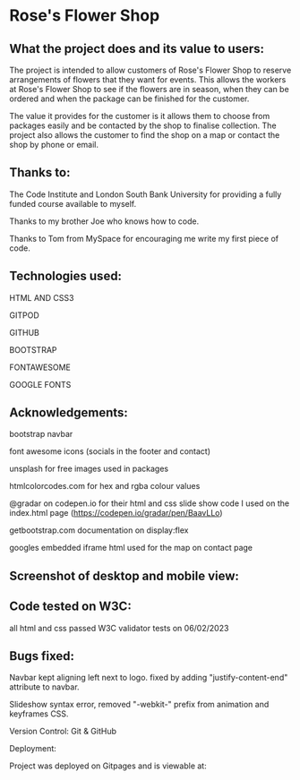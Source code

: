 # Rose's Flower Shop


## What the project does and its value to users:

The project is intended to allow customers of Rose's Flower Shop to reserve arrangements of flowers that they want for events. This allows the workers at Rose's Flower Shop to see if the flowers are in season, when they can be ordered and when the package can be finished for the customer. 

The value it provides for the customer is it allows them to choose from packages easily and be contacted by the shop to finalise collection. The project also allows the customer to find the shop on a map or contact the shop by phone or email. 



## Thanks to:
The Code Institute and London South Bank University for providing a fully funded course available to myself. 

Thanks to my brother Joe who knows how to code.

Thanks to Tom from MySpace for encouraging me write my first piece of code.


## Technologies used:

HTML AND CSS3

GITPOD

GITHUB

BOOTSTRAP 

FONTAWESOME 

GOOGLE FONTS 


## Acknowledgements:

bootstrap navbar

font awesome icons (socials in the footer and contact)

unsplash for free images used in packages

htmlcolorcodes.com for hex and rgba colour values

@gradar on codepen.io for their html and css slide show code I used on the index.html page (https://codepen.io/gradar/pen/BaavLLo)

getbootstrap.com documentation on display:flex 

googles embedded iframe html used for the map on contact page



## Screenshot of desktop and mobile view:



## Code tested on W3C:

all html and css passed W3C validator tests on 06/02/2023



## Bugs fixed:

Navbar kept aligning left next to logo. fixed by adding "justify-content-end" attribute to navbar.

Slideshow syntax error, removed "-webkit-" prefix from animation and keyframes CSS.

Version Control:  Git & GitHub 

Deployment:

Project was deployed on Gitpages and is viewable at: 



